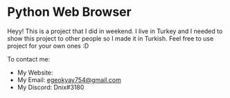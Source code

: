 # Python Web Browser

Heyy! This is a project that I did in weekend. I live in Turkey and I needed to show this project to other people so I made it in Turkish. Feel free to use project for your own ones :D

To contact me:
- My Website:
- My Email: egeokyay754@gmail.com
- My Discord: Dnix#3180
